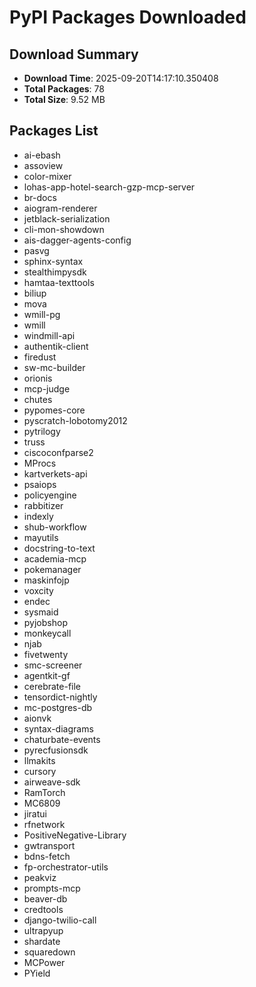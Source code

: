 # PyPI Packages Downloaded

## Download Summary
- **Download Time**: 2025-09-20T14:17:10.350408
- **Total Packages**: 78
- **Total Size**: 9.52 MB

## Packages List
- ai-ebash
- assoview
- color-mixer
- lohas-app-hotel-search-gzp-mcp-server
- br-docs
- aiogram-renderer
- jetblack-serialization
- cli-mon-showdown
- ais-dagger-agents-config
- pasvg
- sphinx-syntax
- stealthimpysdk
- hamtaa-texttools
- biliup
- mova
- wmill-pg
- wmill
- windmill-api
- authentik-client
- firedust
- sw-mc-builder
- orionis
- mcp-judge
- chutes
- pypomes-core
- pyscratch-lobotomy2012
- pytrilogy
- truss
- ciscoconfparse2
- MProcs
- kartverkets-api
- psaiops
- policyengine
- rabbitizer
- indexly
- shub-workflow
- mayutils
- docstring-to-text
- academia-mcp
- pokemanager
- maskinfojp
- voxcity
- endec
- sysmaid
- pyjobshop
- monkeycall
- njab
- fivetwenty
- smc-screener
- agentkit-gf
- cerebrate-file
- tensordict-nightly
- mc-postgres-db
- aionvk
- syntax-diagrams
- chaturbate-events
- pyrecfusionsdk
- llmakits
- cursory
- airweave-sdk
- RamTorch
- MC6809
- jiratui
- rfnetwork
- PositiveNegative-Library
- gwtransport
- bdns-fetch
- fp-orchestrator-utils
- peakviz
- prompts-mcp
- beaver-db
- credtools
- django-twilio-call
- ultrapyup
- shardate
- squaredown
- MCPower
- PYield
